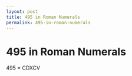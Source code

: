 ```yaml
---
layout: post
title: 495 in Roman Numerals
permalink: 495-in-roman-numerals
---
```


# 495 in Roman Numerals

495 = CDXCV

